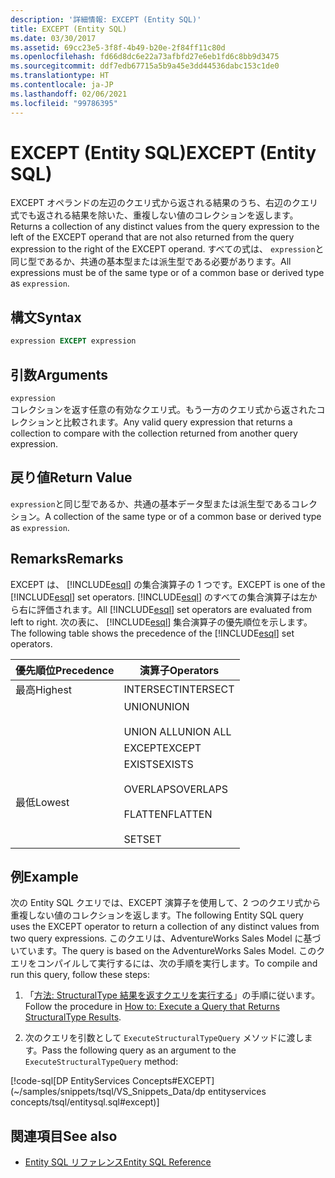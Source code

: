 ```yaml
---
description: '詳細情報: EXCEPT (Entity SQL)'
title: EXCEPT (Entity SQL)
ms.date: 03/30/2017
ms.assetid: 69cc23e5-3f8f-4b49-b20e-2f84ff11c80d
ms.openlocfilehash: fd66d8dc6e22a73afbfd27e6eb1fd6c8bb9d3475
ms.sourcegitcommit: ddf7edb67715a5b9a45e3dd44536dabc153c1de0
ms.translationtype: HT
ms.contentlocale: ja-JP
ms.lasthandoff: 02/06/2021
ms.locfileid: "99786395"
---
```

# <a name="except-entity-sql"></a><span data-ttu-id="54eed-103">EXCEPT (Entity SQL)</span><span class="sxs-lookup"><span data-stu-id="54eed-103">EXCEPT (Entity SQL)</span></span>

<span data-ttu-id="54eed-104">EXCEPT オペランドの左辺のクエリ式から返される結果のうち、右辺のクエリ式でも返される結果を除いた、重複しない値のコレクションを返します。</span><span class="sxs-lookup"><span data-stu-id="54eed-104">Returns a collection of any distinct values from the query expression to the left of the EXCEPT operand that are not also returned from the query expression to the right of the EXCEPT operand.</span></span> <span data-ttu-id="54eed-105">すべての式は、 `expression`と同じ型であるか、共通の基本型または派生型である必要があります。</span><span class="sxs-lookup"><span data-stu-id="54eed-105">All expressions must be of the same type or of a common base or derived type as `expression`.</span></span>  
  
## <a name="syntax"></a><span data-ttu-id="54eed-106">構文</span><span class="sxs-lookup"><span data-stu-id="54eed-106">Syntax</span></span>  
  
```sql  
expression EXCEPT expression  
```  
  
## <a name="arguments"></a><span data-ttu-id="54eed-107">引数</span><span class="sxs-lookup"><span data-stu-id="54eed-107">Arguments</span></span>  

 `expression`  
 <span data-ttu-id="54eed-108">コレクションを返す任意の有効なクエリ式。もう一方のクエリ式から返されたコレクションと比較されます。</span><span class="sxs-lookup"><span data-stu-id="54eed-108">Any valid query expression that returns a collection to compare with the collection returned from another query expression.</span></span>  
  
## <a name="return-value"></a><span data-ttu-id="54eed-109">戻り値</span><span class="sxs-lookup"><span data-stu-id="54eed-109">Return Value</span></span>  

 <span data-ttu-id="54eed-110">`expression`と同じ型であるか、共通の基本データ型または派生型であるコレクション。</span><span class="sxs-lookup"><span data-stu-id="54eed-110">A collection of the same type or of a common base or derived type as `expression`.</span></span>  
  
## <a name="remarks"></a><span data-ttu-id="54eed-111">Remarks</span><span class="sxs-lookup"><span data-stu-id="54eed-111">Remarks</span></span>  

 <span data-ttu-id="54eed-112">EXCEPT は、 [!INCLUDE[esql](../../../../../../includes/esql-md.md)] の集合演算子の 1 つです。</span><span class="sxs-lookup"><span data-stu-id="54eed-112">EXCEPT is one of the [!INCLUDE[esql](../../../../../../includes/esql-md.md)] set operators.</span></span> <span data-ttu-id="54eed-113">[!INCLUDE[esql](../../../../../../includes/esql-md.md)] のすべての集合演算子は左から右に評価されます。</span><span class="sxs-lookup"><span data-stu-id="54eed-113">All [!INCLUDE[esql](../../../../../../includes/esql-md.md)] set operators are evaluated from left to right.</span></span> <span data-ttu-id="54eed-114">次の表に、 [!INCLUDE[esql](../../../../../../includes/esql-md.md)] 集合演算子の優先順位を示します。</span><span class="sxs-lookup"><span data-stu-id="54eed-114">The following table shows the precedence of the [!INCLUDE[esql](../../../../../../includes/esql-md.md)] set operators.</span></span>  
  
|<span data-ttu-id="54eed-115">優先順位</span><span class="sxs-lookup"><span data-stu-id="54eed-115">Precedence</span></span>|<span data-ttu-id="54eed-116">演算子</span><span class="sxs-lookup"><span data-stu-id="54eed-116">Operators</span></span>|  
|----------------|---------------|  
|<span data-ttu-id="54eed-117">最高</span><span class="sxs-lookup"><span data-stu-id="54eed-117">Highest</span></span>|<span data-ttu-id="54eed-118">INTERSECT</span><span class="sxs-lookup"><span data-stu-id="54eed-118">INTERSECT</span></span>|  
||<span data-ttu-id="54eed-119">UNION</span><span class="sxs-lookup"><span data-stu-id="54eed-119">UNION</span></span><br /><br /> <span data-ttu-id="54eed-120">UNION ALL</span><span class="sxs-lookup"><span data-stu-id="54eed-120">UNION ALL</span></span>|  
||<span data-ttu-id="54eed-121">EXCEPT</span><span class="sxs-lookup"><span data-stu-id="54eed-121">EXCEPT</span></span>|  
|<span data-ttu-id="54eed-122">最低</span><span class="sxs-lookup"><span data-stu-id="54eed-122">Lowest</span></span>|<span data-ttu-id="54eed-123">EXISTS</span><span class="sxs-lookup"><span data-stu-id="54eed-123">EXISTS</span></span><br /><br /> <span data-ttu-id="54eed-124">OVERLAPS</span><span class="sxs-lookup"><span data-stu-id="54eed-124">OVERLAPS</span></span><br /><br /> <span data-ttu-id="54eed-125">FLATTEN</span><span class="sxs-lookup"><span data-stu-id="54eed-125">FLATTEN</span></span><br /><br /> <span data-ttu-id="54eed-126">SET</span><span class="sxs-lookup"><span data-stu-id="54eed-126">SET</span></span>|  
  
## <a name="example"></a><span data-ttu-id="54eed-127">例</span><span class="sxs-lookup"><span data-stu-id="54eed-127">Example</span></span>  

 <span data-ttu-id="54eed-128">次の Entity SQL クエリでは、EXCEPT 演算子を使用して、2 つのクエリ式から重複しない値のコレクションを返します。</span><span class="sxs-lookup"><span data-stu-id="54eed-128">The following Entity SQL query uses the EXCEPT operator to return a collection of any distinct values from two query expressions.</span></span> <span data-ttu-id="54eed-129">このクエリは、AdventureWorks Sales Model に基づいています。</span><span class="sxs-lookup"><span data-stu-id="54eed-129">The query is based on the AdventureWorks Sales Model.</span></span> <span data-ttu-id="54eed-130">このクエリをコンパイルして実行するには、次の手順を実行します。</span><span class="sxs-lookup"><span data-stu-id="54eed-130">To compile and run this query, follow these steps:</span></span>  
  
1. <span data-ttu-id="54eed-131">「[方法: StructuralType 結果を返すクエリを実行する](../how-to-execute-a-query-that-returns-structuraltype-results.md)」の手順に従います。</span><span class="sxs-lookup"><span data-stu-id="54eed-131">Follow the procedure in [How to: Execute a Query that Returns StructuralType Results](../how-to-execute-a-query-that-returns-structuraltype-results.md).</span></span>  
  
2. <span data-ttu-id="54eed-132">次のクエリを引数として `ExecuteStructuralTypeQuery` メソッドに渡します。</span><span class="sxs-lookup"><span data-stu-id="54eed-132">Pass the following query as an argument to the `ExecuteStructuralTypeQuery` method:</span></span>  
  
 [!code-sql[DP EntityServices Concepts#EXCEPT](~/samples/snippets/tsql/VS_Snippets_Data/dp entityservices concepts/tsql/entitysql.sql#except)]  
  
## <a name="see-also"></a><span data-ttu-id="54eed-133">関連項目</span><span class="sxs-lookup"><span data-stu-id="54eed-133">See also</span></span>

- [<span data-ttu-id="54eed-134">Entity SQL リファレンス</span><span class="sxs-lookup"><span data-stu-id="54eed-134">Entity SQL Reference</span></span>](entity-sql-reference.md)
